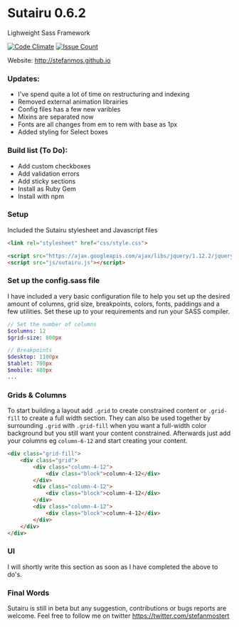 # Sutairu 0.6.2
Lighweight Sass Framework

[![Code Climate](https://codeclimate.com/github/stefanmos/Sutairu/badges/gpa.svg)](https://codeclimate.com/github/stefanmos/Sutairu)
[![Issue Count](https://codeclimate.com/github/stefanmos/Sutairu/badges/issue_count.svg)](https://codeclimate.com/github/stefanmos/Sutairu)

Website: http://stefanmos.github.io

### Updates:
- I've spend quite a lot of time on restructuring and indexing
- Removed external animation librairies
- Config files has a few new varibles
- Mixins are separated now
- Fonts are all changes from em to rem with base as 1px
- Added styling for Select boxes

### Build list (To Do):
- Add custom checkboxes
- Add validation errors
- Add sticky sections
- Install as Ruby Gem
- Install with npm

### Setup

Included the Sutairu stylesheet and Javascript files

```html
<link rel="stylesheet" href="css/style.css">

<script src="https://ajax.googleapis.com/ajax/libs/jquery/1.12.2/jquery.min.js"></script>
<script src="js/sutairu.js"></script>
```

### Set up the config.sass file

I have included a very basic configuration file to help you set up the desired amount of columns, grid size, breakpoints, colors, fonts, paddings and a few utilities. Set these up to your requirements and run your SASS compiler.

```sass
// Set the number of columns
$columns: 12
$grid-size: 800px

// Breakpoints
$desktop: 1100px
$tablet: 700px
$mobile: 480px
...
```

### Grids & Columns

To start building a layout add `.grid` to create constrained content or `.grid-fill` to create a full width section. They can also be used together by surrounding `.grid` with `.grid-fill` when you want a full-width color background but you still want your content constrained. Afterwards just add your columns eg `column-6-12` and start creating your content.

```html
<div class="grid-fill">
    <div class="grid">  
        <div class="column-4-12">
            <div class="block">column-4-12</div>
        </div>
        <div class="column-4-12">
            <div class="block">column-4-12</div>
        </div>
        <div class="column-4-12">
            <div class="block">column-4-12</div>
        </div>
    </div>
</div>
```

### UI

I will shortly write this section as soon as I have completed the above to do's.

### Final Words

Sutairu is still in beta but any suggestion, contributions or bugs reports are welcome.
Feel free to follow me on twitter https://twitter.com/stefanmostert
